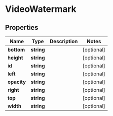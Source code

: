 
# VideoWatermark

## Properties

Name | Type | Description | Notes
------------ | ------------- | ------------- | -------------
**bottom** | **string** |  |  [optional]
**height** | **string** |  |  [optional]
**id** | **string** |  |  [optional]
**left** | **string** |  |  [optional]
**opacity** | **string** |  |  [optional]
**right** | **string** |  |  [optional]
**top** | **string** |  |  [optional]
**width** | **string** |  |  [optional]



